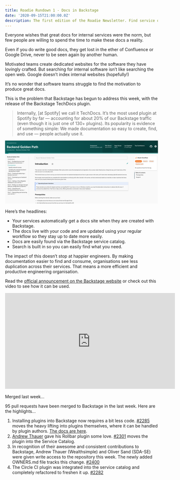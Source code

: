 ```yaml
---
title: Roadie Rundown 1 - Docs in Backstage
date: '2020-09-15T21:00:00.0Z'
description: The first edition of the Roadie Newsletter. Find service documentation without NSA-level discovery skills.
---
```


Everyone wishes that great docs for internal services were the norm, but few people are willing to spend the time to make these docs a reality.

Even if you do write good docs, they get lost in the ether of Confluence or Google Drive, never to be seen again by another human.

Motivated teams create dedicated websites for the software they have lovingly crafted. But searching for internal software isn’t like searching the open web. Google doesn’t index internal websites (hopefully!)

It’s no wonder that software teams struggle to find the motivation to produce great docs.

This is the problem that Backstage has begun to address this week, with the release of the Backstage TechDocs plugin.

> Internally, [at Spotify] we call it TechDocs. It’s the most used plugin at Spotify by far — accounting for about 20% of our Backstage traffic (even though it is just one of 130+ plugins). Its popularity is evidence of something simple: We made documentation so easy to create, find, and use — people actually use it.

![a page of documentation as it looks inside Backstage](./docs-in-backstage.png)

Here’s the headlines:

- Your services automatically get a docs site when they are created with Backstage.
- The docs live with your code and are updated using your regular workflow so they stay up to date more easily.
- Docs are easily found via the Backstage service catalog.
- Search is built in so you can easily find what you need.

The impact of this doesn’t stop at happier engineers. By making documentation easier to find and consume, organisations see less duplication across their services. That means a more efficient and productive engineering organisation.

Read the [official announcement on the Backstage website](https://backstage.io/blog/2020/09/08/announcing-tech-docs) or check out this video to see how it can be used.

<iframe width="560" height="315" src="https://www.youtube.com/embed/mOLCgdPw1iA" frameborder="0" allow="accelerometer; autoplay; clipboard-write; encrypted-media; gyroscope; picture-in-picture" allowfullscreen></iframe>

Merged last week...

95 pull requests have been merged to Backstage in the last week. Here are the highlights…

1.  Installing plugins into Backstage now requires a bit less code. [#2285](https://github.com/spotify/backstage/pull/2285) moves the heavy lifting into plugins themselves, where it can be handled by plugin authors. [The docs are here](https://github.com/spotify/backstage/blob/master/docs/api/utility-apis.md).
2.  [Andrew Thauer](https://github.com/andrewthauer) gave his Rollbar plugin some love. [#2301](https://github.com/spotify/backstage/pull/2301) moves the plugin into the Service Catalog.
3.  In recognition of their awesome and consistent contributions to Backstage, Andrew Thauer (Wealthsimple) and Oliver Sand (SDA-SE) were given write access to the repository this week. The newly added OWNERS.md file tracks this change. [#2400](https://github.com/spotify/backstage/pull/2400)
4.  The Circle CI plugin was integrated into the service catalog and completely refactored to freshen it up. [#2282](https://github.com/spotify/backstage/pull/2282)
